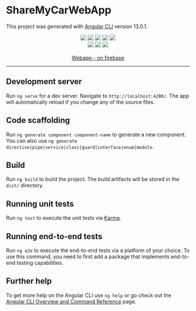# ShareMyCarWebApp

This project was generated with [Angular CLI](https://github.com/angular/angular-cli) version 13.0.1.

<div align="center">
  <img src="https://img.shields.io/website?down_color=red&down_message=offline&up_color=blue&up_message=online&url=https%3A%2F%2Fangular-sandbox-avans.web.app%2F"/>
  <img src="https://img.shields.io/github/workflow/status/deBasMan21/ShareMyCarWebApp/ci-cd" />
  <img src="https://img.shields.io/github/commit-activity/m/deBasMan21/ShareMyCarWebApp" />
  <img src="https://img.shields.io/github/last-commit/deBasMan21/ShareMyCarWebApp" />
  <img src="https://img.shields.io/github/languages/code-size/deBasMan21/ShareMyCarWebApp" />
  <br/>
   <img src="https://img.shields.io/badge/typescript-%23007ACC.svg?style=for-the-badge&logo=typescript&logoColor=white"/>
   <img src="https://img.shields.io/badge/Angular-DD0031?style=for-the-badge&logo=angular&logoColor=white"/>
   <img src="https://img.shields.io/badge/Node.js-339933?style=for-the-badge&logo=nodedotjs&logoColor=white"/>
  <br/>
  <br/>
   <a href="https://angular-sandbox-avans.web.app/">Webapp - on firebase<a/>


</div>
<hr/>

## Development server

Run `ng serve` for a dev server. Navigate to `http://localhost:4200/`. The app will automatically reload if you change any of the source files.

## Code scaffolding

Run `ng generate component component-name` to generate a new component. You can also use `ng generate directive|pipe|service|class|guard|interface|enum|module`.

## Build

Run `ng build` to build the project. The build artifacts will be stored in the `dist/` directory.

## Running unit tests

Run `ng test` to execute the unit tests via [Karma](https://karma-runner.github.io).

## Running end-to-end tests

Run `ng e2e` to execute the end-to-end tests via a platform of your choice. To use this command, you need to first add a package that implements end-to-end testing capabilities.

## Further help

To get more help on the Angular CLI use `ng help` or go check out the [Angular CLI Overview and Command Reference](https://angular.io/cli) page.
